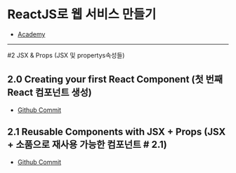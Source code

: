 # ReactJS로 웹 서비스 만들기
- [Academy](https://academy.nomadcoders.co/)

---

#2 JSX & Props (JSX 및 propertys속성들)

## 2.0 Creating your first React Component (첫 번째 React 컴포넌트 생성)
- [Github Commit](https://github.com/nomadcoders/movie_app_2019/commit/59cce1b820446fbe8082e474c0dbc7eda881fb2b)

## 2.1 Reusable Components with JSX + Props (JSX + 소품으로 재사용 가능한 컴포넌트 # 2.1)
- [Github Commit](https://github.com/nomadcoders/movie_app_2019/commit/fe46e7d72f881957b8b02b9577a2a653cc564df3)